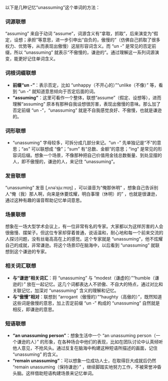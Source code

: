 以下是几种记忆“unassuming”这个单词的方法：

### 词源联想
“assuming” 来自于动词 “assume”，词源含义有“拿取，抓取”，后来演变为“假定，设想；承担”等意思，进一步引申出“自负的，傲慢的”（仿佛自己抓取了很多权力、优势等，从而表现出傲慢）这层形容词含义。而 “un -” 是常见的否定前缀，所以 “unassuming” 就表示“不傲慢的，谦逊的”。通过理解这一系列词源演变，能更好记住单词含义。

### 词根词缀联想
 - **前缀“un -”**：表示否定，比如 “unhappy（不开心的）”“unlike（不像）” 等，看到 “un -” 就知道意思倾向于否定后面的词。
 - **“assuming”**：这里可看作一个整体，联想“assume”（假定、设想等），进而理解“assuming” 原本有那种自我设想很厉害，表现出傲慢的意味。那么加了否定前缀 “un -”，“unassuming” 就是不自我感觉良好、不傲慢，也就是谦逊的。

### 词形联想
 - “unassuming” 字母较多，可拆分成几部分来记。“un -” 先单独记是“不”的意思；“as” 可以联想成 “像”；“sum” 有“总数、金额”的意思；“ing” 是常见的形容词后缀。想象一个场景，不像那种把自己价值用金钱总数衡量、到处显摆的人，即不傲慢的，谦逊的人，来记住 “unassuming”。

### 发音联想
“unassuming” 发音 [ˌʌnəˈsjuːmɪŋ] ，可以谐音为“俺那休明” ，想象自己告诉别人“俺（我）那人啊，向来是休要炫耀，明白事理（休明）的” ，也就是很谦逊，通过这种有趣的谐音帮助记忆单词意思。

### 场景联想
想象在一场大型学术会议上，有一位非常有名的专家。大家都以为这样厉害的人会很傲慢、摆架子。但这位专家却穿着普通，说话温和，耐心地和每一个前来交流的人探讨问题，没有丝毫高高在上的感觉。这个专家就是 “unassuming”，他不炫耀自己的成就，非常谦逊。将这个场景印在脑海中，以后看到 “unassuming” 就联想到这个谦逊的专家。

### 相关词汇联想
 - **与“谦逊”相关词汇**：将 “unassuming” 与 “modest（谦虚的）”“humble（谦逊的）” 放在一起记忆。这几个词都表达人不骄傲、不自大的特点，通过对比和关联记忆，加深对 “unassuming” 含义的理解和记忆。
 - **与“傲慢”相对**：联想到 “arrogant（傲慢的）”“haughty（高傲的）”，既然知道这些词是傲慢的意思，加上否定前缀 “un -” 构成的 “unassuming” 自然就是相反，即谦逊的意思。

### 短语联想
 - **“an unassuming person”**：想象生活中一个 “an unassuming person（一个谦逊的人）” 的形象，在各种场合中他们的表现，比如在团队讨论中认真倾听他人意见，不抢风头。通过反复在脑海中构建这种短语所描述的画面，记住 “unassuming” 的含义。
 - **“remain unassuming”**：可以想象一位成功人士，在取得巨大成就后仍然 “remain unassuming（保持谦逊）” ，继续脚踏实地努力工作，不被荣誉冲昏头脑。这样借助短语构建场景来记忆单词。 